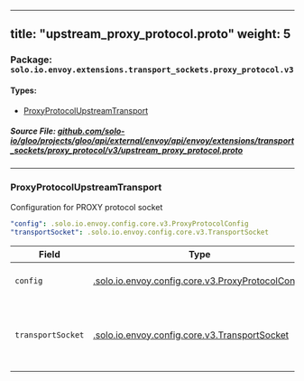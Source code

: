 
---
title: "upstream_proxy_protocol.proto"
weight: 5
---

<!-- Code generated by solo-kit. DO NOT EDIT. -->


### Package: `solo.io.envoy.extensions.transport_sockets.proxy_protocol.v3` 
#### Types:


- [ProxyProtocolUpstreamTransport](#proxyprotocolupstreamtransport)
  



##### Source File: [github.com/solo-io/gloo/projects/gloo/api/external/envoy/api/envoy/extensions/transport_sockets/proxy_protocol/v3/upstream_proxy_protocol.proto](https://github.com/solo-io/gloo/blob/master/projects/gloo/api/external/envoy/api/envoy/extensions/transport_sockets/proxy_protocol/v3/upstream_proxy_protocol.proto)





---
### ProxyProtocolUpstreamTransport

 
Configuration for PROXY protocol socket

```yaml
"config": .solo.io.envoy.config.core.v3.ProxyProtocolConfig
"transportSocket": .solo.io.envoy.config.core.v3.TransportSocket

```

| Field | Type | Description |
| ----- | ---- | ----------- | 
| `config` | [.solo.io.envoy.config.core.v3.ProxyProtocolConfig](../../../../../../../config/core/v3/proxy_protocol.proto.sk/#proxyprotocolconfig) | The PROXY protocol settings. |
| `transportSocket` | [.solo.io.envoy.config.core.v3.TransportSocket](../../../../../../../config/core/v3/base.proto.sk/#transportsocket) | The underlying transport socket being wrapped. |





<!-- Start of HubSpot Embed Code -->
<script type="text/javascript" id="hs-script-loader" async defer src="//js.hs-scripts.com/5130874.js"></script>
<!-- End of HubSpot Embed Code -->
